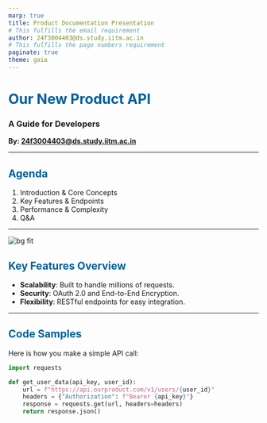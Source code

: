 ```yaml
---
marp: true
title: Product Documentation Presentation
# This fulfills the email requirement
author: 24f3004403@ds.study.iitm.ac.in
# This fulfills the page numbers requirement
paginate: true
theme: gaia
---
```


<!-- This <style> block fulfills the custom theme specification requirement -->
<style>
  h1, h2 {
    color: #005f99; /* A professional blue color for headers */
  }
  section {
    font-family: 'Segoe UI', Tahoma, Geneva, Verdana, sans-serif;
  }
  .lead-slide {
    text-align: center;
    padding: 40px;
    justify-content: center;
  }
</style>

<!-- 
  This is the Title Slide.
  The "_class" directive applies our custom CSS class. 
-->
<!-- _class: lead-slide -->

# Our New Product API
### A Guide for Developers
**By: 24f3004403@ds.study.iitm.ac.in**

---

## Agenda

1.  Introduction & Core Concepts
2.  Key Features & Endpoints
3.  Performance & Complexity
4.  Q&A

---

<!-- 
  This slide fulfills the background image requirement.
  It uses a relative path to the image you saved in Step 3.
-->

![bg fit](images/background.jpg)

## Key Features Overview

- **Scalability**: Built to handle millions of requests.
- **Security**: OAuth 2.0 and End-to-End Encryption.
- **Flexibility**: RESTful endpoints for easy integration.

---

<!-- 
  This slide fulfills the custom styling with directives requirement.
  It sets a custom background and text color just for this slide.
-->
<!-- _backgroundColor: #282c34 -->
<!-- _color: #ffffff -->

## Code Samples

Here is how you make a simple API call:

```python
import requests

def get_user_data(api_key, user_id):
    url = f"https://api.ourproduct.com/v1/users/{user_id}"
    headers = {"Authorization": f"Bearer {api_key}"}
    response = requests.get(url, headers=headers)
    return response.json()